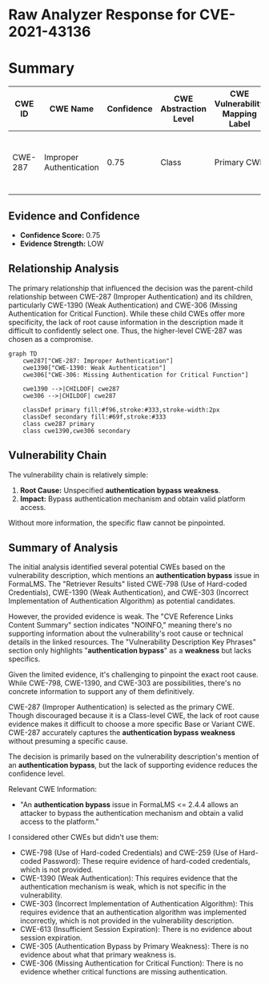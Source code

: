 # Raw Analyzer Response for CVE-2021-43136

# Summary
| CWE ID | CWE Name | Confidence | CWE Abstraction Level | CWE Vulnerability Mapping Label | CWE-Vulnerability Mapping Notes |
|---|---|---|---|---|---|
| CWE-287 | Improper Authentication | 0.75 | Class | Primary CWE | Discouraged, but chosen because of lack of specific root cause |

## Evidence and Confidence

*   **Confidence Score:** 0.75
*   **Evidence Strength:** LOW

## Relationship Analysis
The primary relationship that influenced the decision was the parent-child relationship between CWE-287 (Improper Authentication) and its children, particularly CWE-1390 (Weak Authentication) and CWE-306 (Missing Authentication for Critical Function). While these child CWEs offer more specificity, the lack of root cause information in the description made it difficult to confidently select one. Thus, the higher-level CWE-287 was chosen as a compromise.

```mermaid
graph TD
    cwe287["CWE-287: Improper Authentication"]
    cwe1390["CWE-1390: Weak Authentication"]
    cwe306["CWE-306: Missing Authentication for Critical Function"]
    
    cwe1390 -->|CHILDOF| cwe287
    cwe306 -->|CHILDOF| cwe287
    
    classDef primary fill:#f96,stroke:#333,stroke-width:2px
    classDef secondary fill:#69f,stroke:#333
    class cwe287 primary
    class cwe1390,cwe306 secondary
```

## Vulnerability Chain
The vulnerability chain is relatively simple:

1.  **Root Cause:** Unspecified **authentication bypass** **weakness**.
2.  **Impact:** Bypass authentication mechanism and obtain valid platform access.

Without more information, the specific flaw cannot be pinpointed.

## Summary of Analysis
The initial analysis identified several potential CWEs based on the vulnerability description, which mentions an **authentication bypass** issue in FormaLMS. The "Retriever Results" listed CWE-798 (Use of Hard-coded Credentials), CWE-1390 (Weak Authentication), and CWE-303 (Incorrect Implementation of Authentication Algorithm) as potential candidates.

However, the provided evidence is weak. The "CVE Reference Links Content Summary" section indicates "NOINFO," meaning there's no supporting information about the vulnerability's root cause or technical details in the linked resources. The "Vulnerability Description Key Phrases" section only highlights "**authentication bypass**" as a **weakness** but lacks specifics.

Given the limited evidence, it's challenging to pinpoint the exact root cause. While CWE-798, CWE-1390, and CWE-303 are possibilities, there's no concrete information to support any of them definitively.

CWE-287 (Improper Authentication) is selected as the primary CWE. Though discouraged because it is a Class-level CWE, the lack of root cause evidence makes it difficult to choose a more specific Base or Variant CWE. CWE-287 accurately captures the **authentication bypass** **weakness** without presuming a specific cause.

The decision is primarily based on the vulnerability description's mention of an **authentication bypass**, but the lack of supporting evidence reduces the confidence level.

Relevant CWE Information:
- "An **authentication bypass** issue in FormaLMS <= 2.4.4 allows an attacker to bypass the authentication mechanism and obtain a valid access to the platform."

I considered other CWEs but didn't use them:

*   CWE-798 (Use of Hard-coded Credentials) and CWE-259 (Use of Hard-coded Password): These require evidence of hard-coded credentials, which is not provided.
*   CWE-1390 (Weak Authentication): This requires evidence that the authentication mechanism is weak, which is not specific in the vulnerability.
*   CWE-303 (Incorrect Implementation of Authentication Algorithm): This requires evidence that an authentication algorithm was implemented incorrectly, which is not provided in the vulnerability description.
*   CWE-613 (Insufficient Session Expiration): There is no evidence about session expiration.
*   CWE-305 (Authentication Bypass by Primary Weakness): There is no evidence about what that primary weakness is.
* CWE-306 (Missing Authentication for Critical Function): There is no evidence whether critical functions are missing authentication.